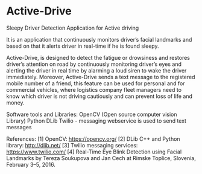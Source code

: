 # Active-Drive
Sleepy Driver Detection Application for Active driving

It is an application that continuously monitors driver’s facial landmarks and based on that it alerts driver in real-time if he is found 
sleepy.

Active-Drive, is designed to detect the fatigue or drowsiness and restores driver’s attention on road by continuously monitoring driver’s
eyes and alerting the driver in real time by alarming a loud siren to wake the driver immediately. Moreover, Active-Drive sends a text 
message to the registered mobile number of a friend, this feature can be used for personal and for commercial vehicles, 
where logistics company fleet managers need to know which driver is not driving cautiously and can prevent loss of life and money.

Software tools and Libraries: 
OpenCV (Open source computer vision Library)
Python
DLib 
Twilio - messaging webservice is used to send text messages

References:
[1] OpenCV: https://opencv.org/
[2] DLib C++ and Python library: http://dlib.net/
[3] Twilio messaging services: https://www.twilio.com/
[4] Real-Time Eye Blink Detection using Facial Landmarks by Tereza Soukupova and Jan Cech at Rimske Toplice, Slovenia, February 3–5, 2016. 

